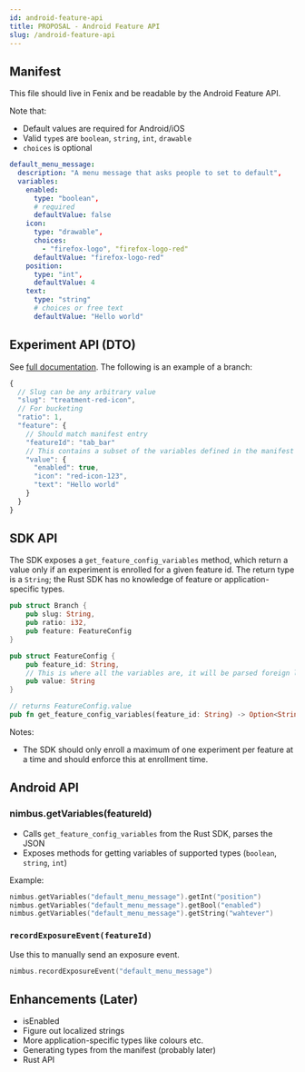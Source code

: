 ```yaml
---
id: android-feature-api
title: PROPOSAL - Android Feature API
slug: /android-feature-api
---
```


## Manifest

This file should live in Fenix and be readable by the Android Feature API.

Note that:

- Default values are required for Android/iOS
- Valid `type`s are `boolean`, `string`, `int`, `drawable`
- `choices` is optional

```yaml
default_menu_message:
  description: "A menu message that asks people to set to default",
  variables:
    enabled:
      type: "boolean",
      # required
      defaultValue: false
    icon:
      type: "drawable",
      choices:
        - "firefox-logo", "firefox-logo-red"
      defaultValue: "firefox-logo-red"
    position:
      type: "int",
      defaultValue: 4
    text:
      type: "string"
      # choices or free text
      defaultValue: "Hello world"
```

## Experiment API (DTO)

See [full documentation](https://mana.mozilla.org/wiki/pages/viewpage.action?pageId=130920248). The following is an example of a branch:

```js
{
  // Slug can be any arbitrary value
  "slug": "treatment-red-icon",
  // For bucketing
  "ratio": 1,
  "feature": {
    // Should match manifest entry
    "featureId": "tab_bar"
    // This contains a subset of the variables defined in the manifest entry
    "value": {
      "enabled": true,
      "icon": "red-icon-123",
      "text": "Hello world"
    }
  }
}

```

## SDK API

The SDK exposes a `get_feature_config_variables` method, which return a value only if an experiment is enrolled
for a given feature id. The return type is a `String`; the Rust SDK has no knowledge of feature or application-specific types.

```rust
pub struct Branch {
    pub slug: String,
    pub ratio: i32,
    pub feature: FeatureConfig
}

pub struct FeatureConfig {
    pub feature_id: String,
    // This is where all the variables are, it will be parsed foreign language side
    pub value: String
}

// returns FeatureConfig.value
pub fn get_feature_config_variables(feature_id: String) -> Option<String>
```

Notes:

- The SDK should only enroll a maximum of one experiment per feature at a time and should enforce this at enrollment time.

## Android API

### nimbus.getVariables(featureId)

- Calls `get_feature_config_variables` from the Rust SDK, parses the JSON
- Exposes methods for getting variables of supported types (`boolean`, `string`, `int`)

Example:

```kotlin
nimbus.getVariables("default_menu_message").getInt("position")
nimbus.getVariables("default_menu_message").getBool("enabled")
nimbus.getVariables("default_menu_message").getString("wahtever")
```

### `recordExposureEvent(featureId)`

Use this to manually send an exposure event.

```kotlin
nimbus.recordExposureEvent("default_menu_message")
```

## Enhancements (Later)

- isEnabled
- Figure out localized strings
- More application-specific types like colours etc.
- Generating types from the manifest (probably later)
- Rust API
